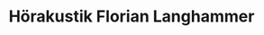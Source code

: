 ---
title: "Hörakustik Florian Langhammer"
url: /euskirchen/hoerakustik-florian-langhammer/
shop: Hörgeräte
---
